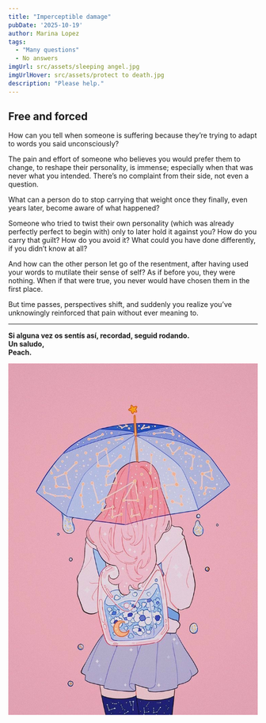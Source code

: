 ```yaml
---
title: "Imperceptible damage" 
pubDate: '2025-10-19'
author: Marina Lopez
tags:
  - "Many questions"
  - No answers
imgUrl: src/assets/sleeping angel.jpg
imgUrlHover: src/assets/protect to death.jpg
description: "Please help."
---
```

## Free and forced

How can you tell when someone is suffering because they’re trying to adapt to words you said unconsciously?

The pain and effort of someone who believes you would prefer them to change, to reshape their personality, is immense; especially when that was never what you intended. There’s no complaint from their side, not even a question.

What can a person do to stop carrying that weight once they finally, even years later, become aware of what happened?

Someone who tried to twist their own personality (which was already perfectly perfect to begin with) only to later hold it against you?
How do you carry that guilt? How do you avoid it? What could you have done differently, if you didn’t know at all?

And how can the other person let go of the resentment, after having used your words to mutilate their sense of self? As if before you, they were nothing. When if that were true, you never would have chosen them in the first place.

But time passes, perspectives shift, and suddenly you realize you’ve unknowingly reinforced that pain without ever meaning to.

---

**Si alguna vez os sentís así, recordad, seguid rodando.  
Un saludo,  
Peach.**


![Ilustración Peach](src/assets/Peach.jpg)
